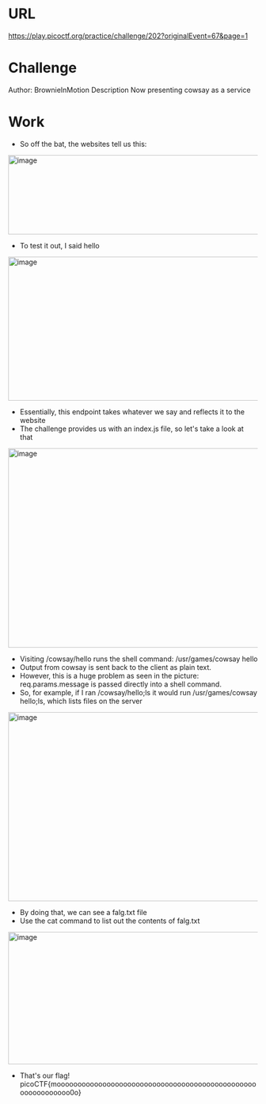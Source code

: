 # URL
https://play.picoctf.org/practice/challenge/202?originalEvent=67&page=1

# Challenge
Author: BrownieInMotion
Description
Now presenting cowsay as a service

# Work
* So off the bat, the websites tell us this:
<img width="693" height="160" alt="image" src="https://github.com/user-attachments/assets/928ee1fe-fa54-4680-aad6-509b5dcd249a" />

* To test it out, I said hello
<img width="675" height="290" alt="image" src="https://github.com/user-attachments/assets/32fbb71a-ff76-4517-bfd9-53a052af79d2" />

* Essentially, this endpoint takes whatever we say and reflects it to the website
* The challenge provides us with an index.js file, so let's take a look at that
<img width="1122" height="402" alt="image" src="https://github.com/user-attachments/assets/70889d46-69b0-45fc-87d4-be5346d7bdaf" />

* Visiting /cowsay/hello runs the shell command: /usr/games/cowsay hello
* Output from cowsay is sent back to the client as plain text.
* However, this is a huge problem as seen in the picture: req.params.message is passed directly into a shell command.
* So, for example, if I ran /cowsay/hello;ls it would run /usr/games/cowsay hello;ls, which lists files on the server

<img width="585" height="381" alt="image" src="https://github.com/user-attachments/assets/5d3f2154-350c-4f4f-ae24-715b137b1228" />

* By doing that, we can see a falg.txt file
* Use the cat command to list out the contents of falg.txt

<img width="831" height="267" alt="image" src="https://github.com/user-attachments/assets/1ffc6cb6-eed5-406e-906e-8555657b229b" />

* That's our flag! picoCTF{moooooooooooooooooooooooooooooooooooooooooooooooooooooooooooo0o}
